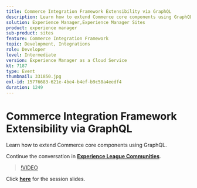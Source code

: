 ```yaml
---
title: Commerce Integration Framework Extensibility via GraphQL
description: Learn how to extend Commerce core components using GraphQL. This session was delivered as part of Adobe Developers Live Content event.
solution: Experience Manager,Experience Manager Sites
product: experience manager
sub-product: sites
feature: Commerce Integration Framework
topic: Development, Integrations
role: Developer
level: Intermediate
version: Experience Manager as a Cloud Service
kt: 7187
type: Event
thumbnail: 331850.jpg
exl-id: 15776683-621e-4be4-b4ef-b9c58a4eedf4
duration: 1249
---
```

# Commerce Integration Framework Extensibility via GraphQL 

Learn how to extend Commerce core components using GraphQL.

Continue the conversation in **[Experience League Communities](https://adobe.ly/36Yd3v6)**.

>[!VIDEO](https://video.tv.adobe.com/v/331850/?quality=12&learn=on&hidetitle=true)

Click **[here](/help/adobe-developers-live/assets/cif-extensibility-graphql.pdf)** for the session slides.
